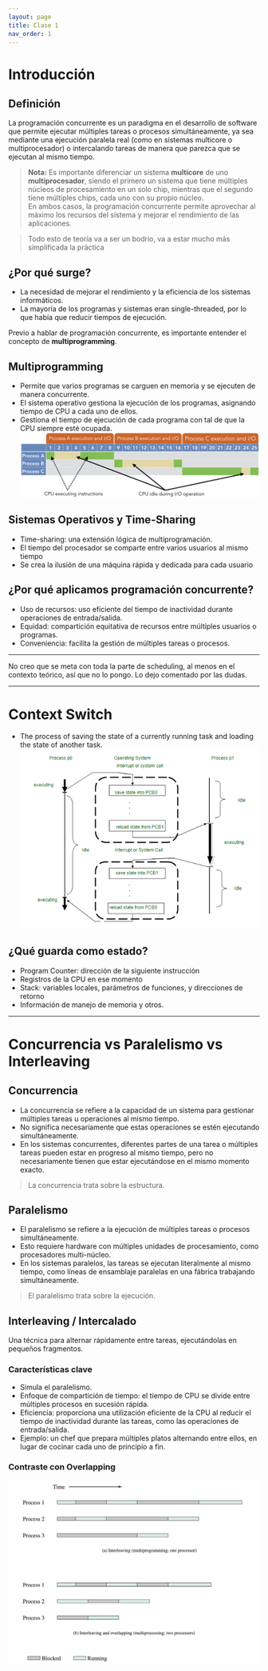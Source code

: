 ```yaml
---
layout: page
title: Clase 1
nav_order: 1
---
```


# Introducción
## Definición
La programación concurrente es un paradigma en el desarrollo de software que permite ejecutar múltiples tareas o procesos simultáneamente, ya sea mediante una ejecución paralela real (como en sistemas multicore o multiprocesador) o intercalando tareas de manera que parezca que se ejecutan al mismo tiempo.

[//]: # (TTodo lo de Ley de Moore me lo voy a meter bien en el orto)
> **Nota:**
> Es importante diferenciar un sistema **multicore** de uno **multiprocesador**, siendo el primero un sistema que tiene múltiples núcleos de procesamiento en un solo chip, mientras que el segundo tiene múltiples chips, cada uno con su propio núcleo.  
> En ambos casos, la programación concurrente permite aprovechar al máximo los recursos del sistema y mejorar el rendimiento de las aplicaciones.

> Todo esto de teoría va a ser un bodrio, va a estar mucho más simplificada la práctica

## ¿Por qué surge?
- La necesidad de mejorar el rendimiento y la eficiencia de los sistemas informáticos.
- La mayoría de los programas y sistemas eran single-threaded, por lo que había que reducir tiempos de ejecución.

Previo a hablar de programación concurrente, es importante entender el concepto de **multiprogramming**.
## Multiprogramming
- Permite que varios programas se carguen en memoria y se ejecuten de manera concurrente.
- El sistema operativo gestiona la ejecución de los programas, asignando tiempo de CPU a cada uno de ellos.
- Gestiona el tiempo de ejecución de cada programa con tal de que la CPU siempre esté ocupada.
![img_1.png](img_1.png)


## Sistemas Operativos y Time-Sharing
- Time-sharing: una extensión lógica de multiprogramación.
- El tiempo del procesador se comparte entre varios usuarios al mismo tiempo
- Se crea la ilusión de una máquina rápida y dedicada para cada usuario

## ¿Por qué aplicamos programación concurrente?
- Uso de recursos: uso eficiente del tiempo de inactividad durante operaciones de entrada/salida.
- Equidad: compartición equitativa de recursos entre múltiples usuarios o programas.
- Conveniencia: facilita la gestión de múltiples tareas o procesos.

[//]: # (Es necesario que hable de qué es un proceso?)

---

[//]: # (## Scheduling)

[//]: # (### Cooperativo)

[//]: # (Tasks voluntarily yield control of the CPU, allowing other tasks to run.)

[//]: # (#### Key Characteristics)

[//]: # (- Task Control: Tasks control their own relinquishment of the CPU.)

[//]: # (- Yielding: A task yields the CPU either when it's idle or when it decides to allow other tasks to run.)

[//]: # (- Advantages: Simplicity, low overhead, predictable resource utilization.)

[//]: # (- Challenges:)

[//]: # (  - Relies on tasks to be well-behaved. )

[//]: # (  - A single misbehaving task can hog the CPU, affecting system responsiveness.)

[//]: # (#### Ideal Use Cases)

[//]: # (- Environments where tasks can be trusted to yield regularly. )

[//]: # (- Systems prioritizing simplicity over multitasking efficiency.)

[//]: # ()
[//]: # (### Preemptive)

[//]: # (The operating system controls the execution of tasks, forcibly interrupting and resuming them as needed to ensure fair and efficient resource allocation.)

[//]: # (#### Key Characteristics)

[//]: # (- Controlled by OS: The OS when a task should relinquish the CPU.)

[//]: # (- Time Slicing: Tasks have CPU time slices and are preempted when they exceed it.)

[//]: # (- Advantages: Improved responsiveness, fairness, better handling of real-time.)

[//]: # (- Challenges:)

[//]: # (  - Higher complexity in implementation.)

[//]: # (  - Potential for resource contention and associated overhead.)

[//]: # (#### Ideal Use Cases)

[//]: # (- General-purpose operating systems.)

[//]: # (- Environments where tasks cannot be trusted to yield regularly.)

[//]: # (- Real-time systems needing guaranteed response times.)
No creo que se meta con toda la parte de scheduling, al menos en el contexto teórico, así que no lo pongo. Lo dejo comentado por las dudas.

---
[//]: # (Dudo que se pongan en gedes con cómo funciona un Context Switch, pero lo agrego igual)
# Context Switch
- The process of saving the state of a currently running task and loading the state of another task.
![img.png](context_switch.png)
## ¿Qué guarda como estado?
- Program Counter: dirección de la siguiente instrucción
- Registros de la CPU en ese momento
- Stack: variables locales, parámetros de funciones, y direcciones de retorno
- Información de manejo de memoria y otros.

---
# Concurrencia vs Paralelismo vs Interleaving
## Concurrencia
- La concurrencia se refiere a la capacidad de un sistema para gestionar múltiples tareas u operaciones al mismo tiempo.
- No significa necesariamente que estas operaciones se estén ejecutando simultáneamente.
- En los sistemas concurrentes, diferentes partes de una tarea o múltiples tareas pueden estar en progreso al mismo tiempo, pero no necesariamente tienen que estar ejecutándose en el mismo momento exacto.
> La concurrencia trata sobre la estructura.

## Paralelismo
- El paralelismo se refiere a la ejecución de múltiples tareas o procesos simultáneamente.
- Esto requiere hardware con múltiples unidades de procesamiento, como procesadores multi-núcleo.
- En los sistemas paralelos, las tareas se ejecutan literalmente al mismo tiempo, como líneas de ensamblaje paralelas en una fábrica trabajando simultáneamente.
> El paralelismo trata sobre la ejecución.

## Interleaving / Intercalado
Una técnica para alternar rápidamente entre tareas, ejecutándolas en pequeños fragmentos.

### Características clave
- Simula el paralelismo.
- Enfoque de compartición de tiempo: el tiempo de CPU se divide entre múltiples procesos en sucesión rápida.
- Eficiencia: proporciona una utilización eficiente de la CPU al reducir el tiempo de inactividad durante las tareas, como las operaciones de entrada/salida.
- Ejemplo: un chef que prepara múltiples platos alternando entre ellos, en lugar de cocinar cada uno de principio a fin.
### Contraste con Overlapping
![img.png](interleaving.png)